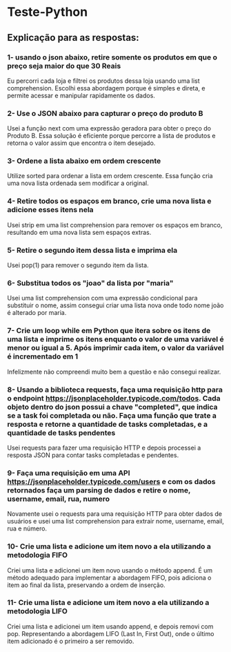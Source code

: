 # Teste-Python

## Explicação para as respostas:

### 1- usando o json abaixo, retire somente os produtos em que o preço seja maior do que 30 Reais 

Eu percorri cada loja e filtrei os produtos dessa loja usando uma list comprehension. Escolhi essa abordagem porque é simples e direta, e permite acessar e manipular rapidamente os dados.

### 2- Use o JSON abaixo para capturar o preço do produto B

Usei a função next com uma expressão geradora para obter o preço do Produto B. Essa solução é eficiente porque percorre a lista de produtos e retorna o valor assim que encontra o item desejado.

### 3- Ordene a lista abaixo em ordem crescente

Utilize sorted para ordenar a lista em ordem crescente. Essa função cria uma nova lista ordenada sem modificar a original.

### 4- Retire todos os espaços em branco, crie uma nova lista e adicione esses itens nela

Usei strip em uma list comprehension para remover os espaços em branco, resultando em uma nova lista sem espaços extras.

### 5- Retire o segundo item dessa lista e imprima ela

Usei pop(1) para remover o segundo item da lista.

### 6- Substitua todos os "joao" da lista por "maria"

Usei uma list comprehension com uma expressão condicional para substituir o nome, assim consegui criar uma lista nova onde todo nome joão é alterado por maria.

### 7- Crie um loop while em Python que itera sobre os itens de uma lista e imprime os itens enquanto o valor de uma variável é menor ou igual a 5. Após imprimir cada item, o valor da variável é incrementado em 1

Infelizmente não compreendi muito bem a questão e não consegui realizar. 

### 8- Usando a biblioteca requests, faça uma requisição http para o endpoint https://jsonplaceholder.typicode.com/todos. Cada objeto dentro do json possui a chave "completed", que indica se a task foi completada ou não. Faça uma função que trate a resposta e retorne a quantidade de tasks completadas, e a quantidade de tasks pendentes

Usei requests para fazer uma requisição HTTP e depois processei a resposta JSON para contar tasks completadas e pendentes.

### 9- Faça uma requisição em uma API https://jsonplaceholder.typicode.com/users e com os dados retornados faça um parsing de dados e retire o nome, username, email, rua, numero

Novamente usei o requests para uma requisição HTTP para obter dados de usuários e usei uma list comprehension para extrair nome, username, email, rua e número.

### 10- Crie uma lista e adicione um item novo a ela utilizando a metodologia FIFO

Criei uma lista e adicionei um item novo usando o método append. É um método adequado para implementar a abordagem FIFO, pois adiciona o item ao final da lista, preservando a ordem de inserção.

### 11- Crie uma lista e adicione um item novo a ela utilizando a metodologia LIFO

Criei uma lista e adicionei um item usando append, e depois removi com pop. Representando a abordagem LIFO (Last In, First Out), onde o último item adicionado é o primeiro a ser removido.
